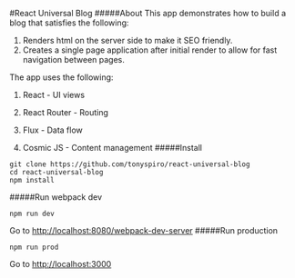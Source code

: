 #React Universal Blog
#####About
This app demonstrates how to build a blog that satisfies the following:
1. Renders html on the server side to make it SEO friendly.
2. Creates a single page application after initial render to allow for fast navigation between pages.

The app uses the following:
1. React - UI views

2. React Router - Routing

3. Flux - Data flow

4. Cosmic JS - Content management
#####Install
```
git clone https://github.com/tonyspiro/react-universal-blog
cd react-universal-blog
npm install
```
#####Run webpack dev
```
npm run dev
```
Go to [http://localhost:8080/webpack-dev-server](http://localhost:8080/webpack-dev-server)
#####Run production
```
npm run prod
```
Go to [http://localhost:3000](http://localhost:3000)
